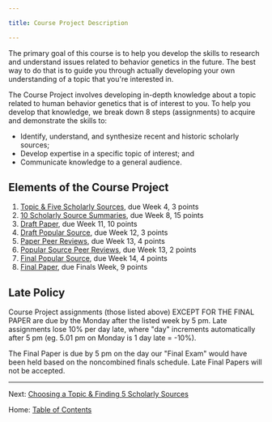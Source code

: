 ```yaml
---

title: Course Project Description

---
```


The primary goal of this course is to help you develop the skills to research and understand issues related to behavior genetics in the future. The best way to do that is to guide you through actually developing your own understanding of a topic that you're interested in.

The Course Project involves developing in-depth knowledge about a topic related to human behavior genetics that is of interest to you. To help you develop that knowledge, we break down 8 steps (assignments) to acquire and demonstrate the skills to:

- Identify, understand, and synthesize recent and historic scholarly sources;
- Develop expertise in a specific topic of interest; and
- Communicate knowledge to a general audience.

## Elements of the Course Project

1. [Topic & Five Scholarly Sources](1_topic_and_five_scholarly_sources.md), due Week 4, 3 points
2. [10 Scholarly Source Summaries](2_10_scholarly_source_summaries.md), due Week 8, 15 points
3. [Draft Paper](3_draft_paper.md), due Week 11, 10 points
4. [Draft Popular Source](4_draft_popular_source.md), due Week 12, 3 points
5. [Paper Peer Reviews](5_peer_review_papers.md), due Week 13, 4 points
6. [Popular Source Peer Reviews](6_peer_review_popular_sources.md), due Week 13, 2 points
7. [Final Popular Source](7_final_popular_source.md), due Week 14, 4 points
8. [Final Paper](8_final_paper.md), due Finals Week, 9 points

## Late Policy

Course Project assignments (those listed above) EXCEPT FOR THE FINAL PAPER are due by the Monday after the listed week by 5 pm. Late assignments lose 10% per day late, where "day" increments automatically after 5 pm (eg. 5.01 pm on Monday is 1 day late = -10%).

The Final Paper is due by 5 pm on the day our "Final Exam" would have been held based on the noncombined finals schedule. Late Final Papers will not be accepted.

-----------------

Next: [Choosing a Topic & Finding 5 Scholarly Sources](1_topic_and_five_scholarly_sources.md)

Home: [Table of Contents](../README.md)